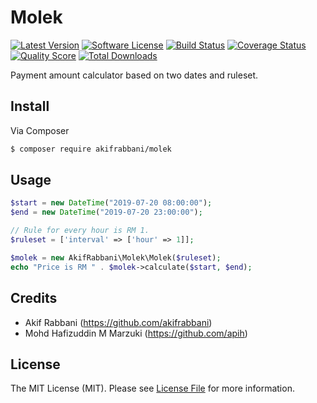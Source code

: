 # Molek

[![Latest Version](https://img.shields.io/github/release/akifrabbani/molek.svg?style=flat-square)](https://github.com/akifrabbani/molek/releases)
[![Software License](https://img.shields.io/badge/license-MIT-brightgreen.svg?style=flat-square)](LICENSE.md)
[![Build Status](https://img.shields.io/travis/akifrabbani/molek/master.svg?style=flat-square)](https://travis-ci.org/akifrabbani/molek)
[![Coverage Status](https://img.shields.io/scrutinizer/coverage/g/akifrabbani/molek.svg?style=flat-square)](https://scrutinizer-ci.com/g/akifrabbani/molek/code-structure)
[![Quality Score](https://img.shields.io/scrutinizer/g/akifrabbani/molek.svg?style=flat-square)](https://scrutinizer-ci.com/g/akifrabbani/molek)
[![Total Downloads](https://img.shields.io/packagist/dt/league/skeleton.svg?style=flat-square)](https://packagist.org/packages/league/skeleton)

Payment amount calculator based on two dates and ruleset.

## Install

Via Composer

``` bash
$ composer require akifrabbani/molek
```

## Usage

``` php
$start = new DateTime("2019-07-20 08:00:00");
$end = new DateTime("2019-07-20 23:00:00");

// Rule for every hour is RM 1.
$ruleset = ['interval' => ['hour' => 1]];

$molek = new AkifRabbani\Molek\Molek($ruleset);
echo "Price is RM " . $molek->calculate($start, $end);
```

## Credits

- Akif Rabbani (https://github.com/akifrabbani)
- Mohd Hafizuddin M Marzuki (https://github.com/apih)

## License

The MIT License (MIT). Please see [License File](LICENSE.md) for more information.
